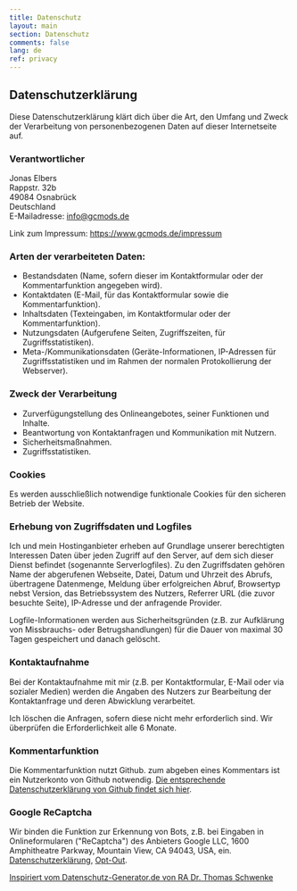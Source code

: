 ```yaml
---
title: Datenschutz
layout: main
section: Datenschutz
comments: false
lang: de
ref: privacy
---
```

## Datenschutzerklärung
Diese Datenschutzerklärung klärt dich über die Art, den Umfang und Zweck der Verarbeitung von personenbezogenen Daten auf dieser Internetseite auf.

### Verantwortlicher
Jonas Elbers  
Rappstr. 32b  
49084 Osnabrück  
Deutschland  
E-Mailadresse: info@gcmods.de

Link zum Impressum: https://www.gcmods.de/impressum

### Arten der verarbeiteten Daten:
-	Bestandsdaten (Name, sofern dieser im Kontaktformular oder der Kommentarfunktion angegeben wird).
-	Kontaktdaten (E-Mail, für das Kontaktformular sowie die Kommentarfunktion).
-	Inhaltsdaten (Texteingaben, im Kontaktformular oder der Kommentarfunktion).
-	Nutzungsdaten (Aufgerufene Seiten, Zugriffszeiten, für Zugriffsstatistiken).
-	Meta-/Kommunikationsdaten (Geräte-Informationen, IP-Adressen für Zugriffsstatistiken und im Rahmen der normalen Protokollierung der Webserver).

### Zweck der Verarbeitung
-	Zurverfügungstellung des Onlineangebotes, seiner Funktionen und  Inhalte.
-	Beantwortung von Kontaktanfragen und Kommunikation mit Nutzern.
-	Sicherheitsmaßnahmen.
-	Zugriffsstatistiken.

### Cookies
Es werden ausschließlich notwendige funktionale Cookies für den sicheren Betrieb der Website.

### Erhebung von Zugriffsdaten und Logfiles
Ich und mein Hostinganbieter erheben auf Grundlage unserer berechtigten Interessen Daten über jeden Zugriff auf den Server, auf dem sich dieser Dienst befindet (sogenannte Serverlogfiles). Zu den Zugriffsdaten gehören Name der abgerufenen Webseite, Datei, Datum und Uhrzeit des Abrufs, übertragene Datenmenge, Meldung über erfolgreichen Abruf, Browsertyp nebst Version, das Betriebssystem des Nutzers, Referrer URL (die zuvor besuchte Seite), IP-Adresse und der anfragende Provider.

Logfile-Informationen werden aus Sicherheitsgründen (z.B. zur Aufklärung von Missbrauchs- oder Betrugshandlungen) für die Dauer von maximal 30 Tagen gespeichert und danach gelöscht.

### Kontaktaufnahme
Bei der Kontaktaufnahme mit mir (z.B. per Kontaktformular, E-Mail oder via sozialer Medien) werden die Angaben des Nutzers zur Bearbeitung der Kontaktanfrage und deren Abwicklung verarbeitet.

Ich löschen die Anfragen, sofern diese nicht mehr erforderlich sind. Wir überprüfen die Erforderlichkeit alle 6 Monate.

### Kommentarfunktion
Die Kommentarfunktion nutzt Github. zum abgeben eines Kommentars ist ein Nutzerkonto von Github notwendig. [Die entsprechende Datenschutzerklärung von Github findet sich hier](https://help.github.com/en/articles/github-privacy-statement).

### Google ReCaptcha
Wir binden die Funktion zur Erkennung von Bots, z.B. bei Eingaben in Onlineformularen ("ReCaptcha") des Anbieters Google LLC, 1600 Amphitheatre Parkway, Mountain View, CA 94043, USA, ein.  
[Datenschutzerklärung](https://www.google.com/policies/privacy/), [Opt-Out](https://adssettings.google.com/authenticated).

<a href="https://datenschutz-generator.de" class="dsg1-5" rel="nofollow" target="_blank">Inspiriert vom Datenschutz-Generator.de von RA Dr. Thomas Schwenke</a>